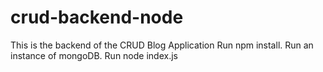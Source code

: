 # crud-backend-node
This is the backend of the CRUD Blog Application
Run npm install. Run an instance of mongoDB. Run node index.js
